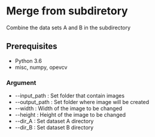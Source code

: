 # Merge from subdiretory
Combine the data sets A and B in the subdirectory
## Prerequisites
- Python 3.6
- misc, numpy, opevcv

### Argument
- --input_path : Set folder that contain images
- --output_path : Set folder where image will be created
- --width : Width of the image to be changed
- --height : Height of the image to be changed
- --dir_A : Set dataset A directory
- --dir_B : Set dataset B directory
